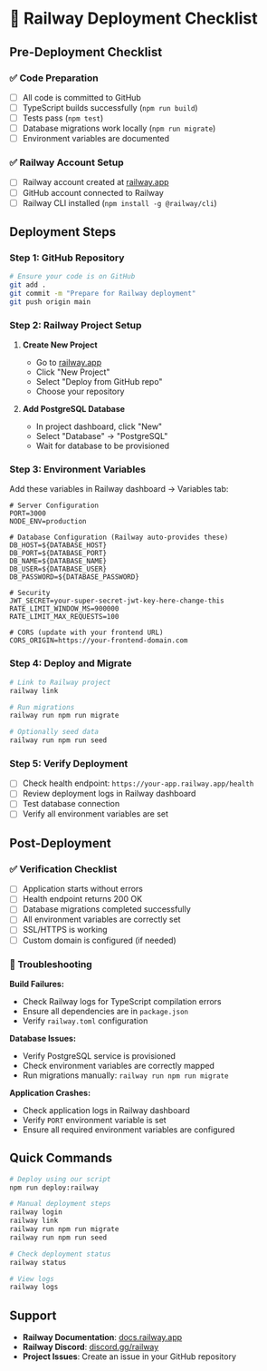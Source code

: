 # 🚀 Railway Deployment Checklist

## Pre-Deployment Checklist

### ✅ Code Preparation

- [ ] All code is committed to GitHub
- [ ] TypeScript builds successfully (`npm run build`)
- [ ] Tests pass (`npm test`)
- [ ] Database migrations work locally (`npm run migrate`)
- [ ] Environment variables are documented

### ✅ Railway Account Setup

- [ ] Railway account created at [railway.app](https://railway.app)
- [ ] GitHub account connected to Railway
- [ ] Railway CLI installed (`npm install -g @railway/cli`)

## Deployment Steps

### Step 1: GitHub Repository

```bash
# Ensure your code is on GitHub
git add .
git commit -m "Prepare for Railway deployment"
git push origin main
```

### Step 2: Railway Project Setup

1. **Create New Project**

   - Go to [railway.app](https://railway.app)
   - Click "New Project"
   - Select "Deploy from GitHub repo"
   - Choose your repository

2. **Add PostgreSQL Database**
   - In project dashboard, click "New"
   - Select "Database" → "PostgreSQL"
   - Wait for database to be provisioned

### Step 3: Environment Variables

Add these variables in Railway dashboard → Variables tab:

```env
# Server Configuration
PORT=3000
NODE_ENV=production

# Database Configuration (Railway auto-provides these)
DB_HOST=${DATABASE_HOST}
DB_PORT=${DATABASE_PORT}
DB_NAME=${DATABASE_NAME}
DB_USER=${DATABASE_USER}
DB_PASSWORD=${DATABASE_PASSWORD}

# Security
JWT_SECRET=your-super-secret-jwt-key-here-change-this
RATE_LIMIT_WINDOW_MS=900000
RATE_LIMIT_MAX_REQUESTS=100

# CORS (update with your frontend URL)
CORS_ORIGIN=https://your-frontend-domain.com
```

### Step 4: Deploy and Migrate

```bash
# Link to Railway project
railway link

# Run migrations
railway run npm run migrate

# Optionally seed data
railway run npm run seed
```

### Step 5: Verify Deployment

- [ ] Check health endpoint: `https://your-app.railway.app/health`
- [ ] Review deployment logs in Railway dashboard
- [ ] Test database connection
- [ ] Verify all environment variables are set

## Post-Deployment

### ✅ Verification Checklist

- [ ] Application starts without errors
- [ ] Health endpoint returns 200 OK
- [ ] Database migrations completed successfully
- [ ] All environment variables are correctly set
- [ ] SSL/HTTPS is working
- [ ] Custom domain is configured (if needed)

### 🔧 Troubleshooting

**Build Failures:**

- Check Railway logs for TypeScript compilation errors
- Ensure all dependencies are in `package.json`
- Verify `railway.toml` configuration

**Database Issues:**

- Verify PostgreSQL service is provisioned
- Check environment variables are correctly mapped
- Run migrations manually: `railway run npm run migrate`

**Application Crashes:**

- Check application logs in Railway dashboard
- Verify `PORT` environment variable is set
- Ensure all required environment variables are configured

## Quick Commands

```bash
# Deploy using our script
npm run deploy:railway

# Manual deployment steps
railway login
railway link
railway run npm run migrate
railway run npm run seed

# Check deployment status
railway status

# View logs
railway logs
```

## Support

- **Railway Documentation**: [docs.railway.app](https://docs.railway.app)
- **Railway Discord**: [discord.gg/railway](https://discord.gg/railway)
- **Project Issues**: Create an issue in your GitHub repository

